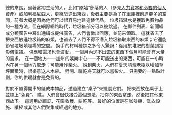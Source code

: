 總的來說，過著富裕生活的人，比如“原始”部落的人（參見[人力資本和必要的個人資產]()）或加利福尼亞人，更樂於送出東西，後者主要是為了在車庫裡創造更多的空間，前者大概是因為他們可以很容易地建造替代品。
垃圾箱潛水是獲取免費物品的一種方法，但在網際網路時代，垃圾箱部分可以被跳過。
在郵件列表、新聞組或分類廣告中釋出通緝或提供廣告，人們會做出回應，並前來領取。
這就省去了把東西放進垃圾箱的麻煩，也省去了人們不得不潛入垃圾箱取東西的麻煩；它還能節省垃圾填埋場的空間。
換手的材料種類之多令人驚訝：從用於堆肥的樹葉到投影儀電視。
供應和需求也會波動。
一個月內送不出去的東西下個月可能會有大量的需求。
在一個地方——加州的娛樂中心——不可能送出的東西，可能在一小時內在另一個地方取走；可能用作柴火。
說到柴火，人們在夏天清理老樹以增加草坪面積時，很樂意送人木柴。
劈開、曬乾冬天就可以當柴火。
只需要的一點點計劃，你的供暖就會是免費的。

對於不值得開車的低成本物品，透過建立“桌子”來擺脫它們。
把東西放在桌子上並標上“免費”。
瞧，人們會很快接受這個想法，把你的東西拿走，然後把其他東西放下。
這適用於雜誌、花園收穫、餅乾等。
最好的位置是在咖啡機、洗衣設施、樓梯或其他人們聚集或經過的地方。

